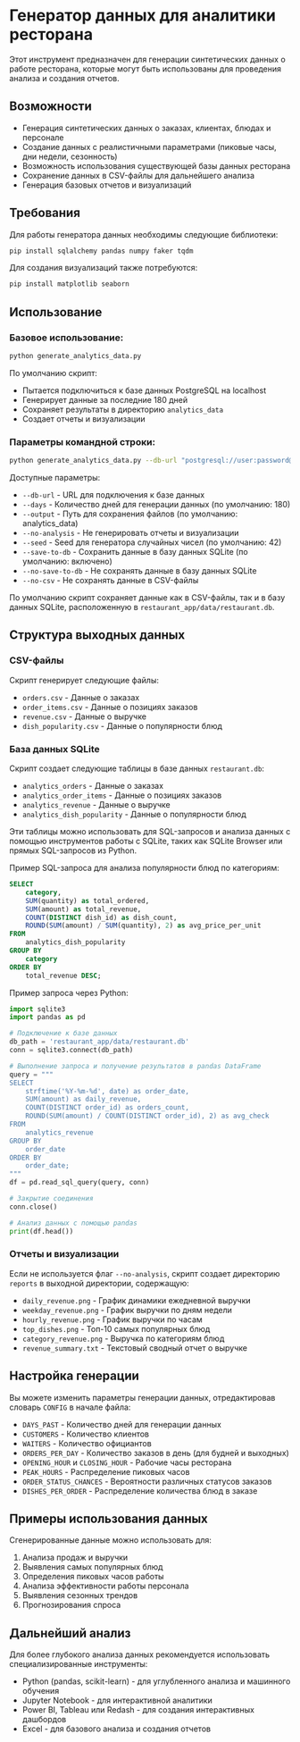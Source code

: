 # Генератор данных для аналитики ресторана

Этот инструмент предназначен для генерации синтетических данных о работе ресторана, которые могут быть использованы для проведения анализа и создания отчетов.

## Возможности

- Генерация синтетических данных о заказах, клиентах, блюдах и персонале
- Создание данных с реалистичными параметрами (пиковые часы, дни недели, сезонность)
- Возможность использования существующей базы данных ресторана
- Сохранение данных в CSV-файлы для дальнейшего анализа
- Генерация базовых отчетов и визуализаций

## Требования

Для работы генератора данных необходимы следующие библиотеки:

```bash
pip install sqlalchemy pandas numpy faker tqdm
```

Для создания визуализаций также потребуются:

```bash
pip install matplotlib seaborn
```

## Использование

### Базовое использование:

```bash
python generate_analytics_data.py
```

По умолчанию скрипт:
- Пытается подключиться к базе данных PostgreSQL на localhost
- Генерирует данные за последние 180 дней
- Сохраняет результаты в директорию `analytics_data`
- Создает отчеты и визуализации

### Параметры командной строки:

```bash
python generate_analytics_data.py --db-url "postgresql://user:password@host:port/dbname" --days 90 --output "my_data" --seed 123
```

Доступные параметры:

- `--db-url` - URL для подключения к базе данных
- `--days` - Количество дней для генерации данных (по умолчанию: 180)
- `--output` - Путь для сохранения файлов (по умолчанию: analytics_data)
- `--no-analysis` - Не генерировать отчеты и визуализации
- `--seed` - Seed для генератора случайных чисел (по умолчанию: 42)
- `--save-to-db` - Сохранить данные в базу данных SQLite (по умолчанию: включено)
- `--no-save-to-db` - Не сохранять данные в базу данных SQLite
- `--no-csv` - Не сохранять данные в CSV-файлы

По умолчанию скрипт сохраняет данные как в CSV-файлы, так и в базу данных SQLite, расположенную в `restaurant_app/data/restaurant.db`.

## Структура выходных данных

### CSV-файлы

Скрипт генерирует следующие файлы:

- `orders.csv` - Данные о заказах
- `order_items.csv` - Данные о позициях заказов
- `revenue.csv` - Данные о выручке
- `dish_popularity.csv` - Данные о популярности блюд

### База данных SQLite

Скрипт создает следующие таблицы в базе данных `restaurant.db`:

- `analytics_orders` - Данные о заказах
- `analytics_order_items` - Данные о позициях заказов
- `analytics_revenue` - Данные о выручке
- `analytics_dish_popularity` - Данные о популярности блюд

Эти таблицы можно использовать для SQL-запросов и анализа данных с помощью инструментов работы с SQLite, таких как SQLite Browser или прямых SQL-запросов из Python.

Пример SQL-запроса для анализа популярности блюд по категориям:

```sql
SELECT 
    category,
    SUM(quantity) as total_ordered,
    SUM(amount) as total_revenue,
    COUNT(DISTINCT dish_id) as dish_count,
    ROUND(SUM(amount) / SUM(quantity), 2) as avg_price_per_unit
FROM 
    analytics_dish_popularity
GROUP BY 
    category
ORDER BY 
    total_revenue DESC;
```

Пример запроса через Python:

```python
import sqlite3
import pandas as pd

# Подключение к базе данных
db_path = 'restaurant_app/data/restaurant.db'
conn = sqlite3.connect(db_path)

# Выполнение запроса и получение результатов в pandas DataFrame
query = """
SELECT 
    strftime('%Y-%m-%d', date) as order_date,
    SUM(amount) as daily_revenue,
    COUNT(DISTINCT order_id) as orders_count,
    ROUND(SUM(amount) / COUNT(DISTINCT order_id), 2) as avg_check
FROM 
    analytics_revenue
GROUP BY 
    order_date
ORDER BY 
    order_date;
"""
df = pd.read_sql_query(query, conn)

# Закрытие соединения
conn.close()

# Анализ данных с помощью pandas
print(df.head())
```

### Отчеты и визуализации

Если не используется флаг `--no-analysis`, скрипт создает директорию `reports` в выходной директории, содержащую:

- `daily_revenue.png` - График динамики ежедневной выручки
- `weekday_revenue.png` - График выручки по дням недели
- `hourly_revenue.png` - График выручки по часам
- `top_dishes.png` - Топ-10 самых популярных блюд
- `category_revenue.png` - Выручка по категориям блюд
- `revenue_summary.txt` - Текстовый сводный отчет о выручке

## Настройка генерации

Вы можете изменить параметры генерации данных, отредактировав словарь `CONFIG` в начале файла:

- `DAYS_PAST` - Количество дней для генерации данных
- `CUSTOMERS` - Количество клиентов
- `WAITERS` - Количество официантов
- `ORDERS_PER_DAY` - Количество заказов в день (для будней и выходных)
- `OPENING_HOUR` и `CLOSING_HOUR` - Рабочие часы ресторана
- `PEAK_HOURS` - Распределение пиковых часов
- `ORDER_STATUS_CHANCES` - Вероятности различных статусов заказов
- `DISHES_PER_ORDER` - Распределение количества блюд в заказе

## Примеры использования данных

Сгенерированные данные можно использовать для:

1. Анализа продаж и выручки
2. Выявления самых популярных блюд
3. Определения пиковых часов работы
4. Анализа эффективности работы персонала
5. Выявления сезонных трендов
6. Прогнозирования спроса

## Дальнейший анализ

Для более глубокого анализа данных рекомендуется использовать специализированные инструменты:

- Python (pandas, scikit-learn) - для углубленного анализа и машинного обучения
- Jupyter Notebook - для интерактивной аналитики
- Power BI, Tableau или Redash - для создания интерактивных дашбордов
- Excel - для базового анализа и создания отчетов 